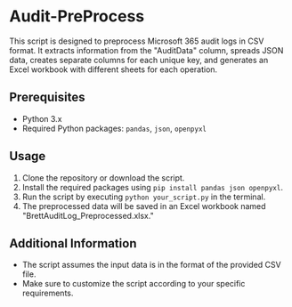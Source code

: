 # Audit-PreProcess
This script is designed to preprocess Microsoft 365 audit logs in CSV format. It extracts information from the "AuditData" column, spreads JSON data, creates separate columns for each unique key, and generates an Excel workbook with different sheets for each operation.

## Prerequisites

- Python 3.x
- Required Python packages: `pandas`, `json`, `openpyxl`

## Usage

1. Clone the repository or download the script.
2. Install the required packages using `pip install pandas json openpyxl`.
3. Run the script by executing `python your_script.py` in the terminal.
4. The preprocessed data will be saved in an Excel workbook named "BrettAuditLog_Preprocessed.xlsx."

## Additional Information

- The script assumes the input data is in the format of the provided CSV file.
- Make sure to customize the script according to your specific requirements.

